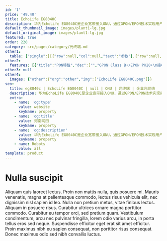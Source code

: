 ```yaml
---
id: '1'
price: '49.40'
title: EchoLife EG8040C
description: 华为EchoLife EG8040C是企业宽带接入ONU，通过GPON/EPON技术实现用户的超宽带接入，并提供防雷功能，全面保障业务。 支持4个GE以太网接口，通过高性能的转发能力有效保障数据和高清视频的业务体验，为客户提供理想的全光接入解决方案和面向未来的业务支撑能力。
default_thumbnail_image: images/plant1-lg.jpg
default_original_image: images/plant1-lg.jpg
featured: true
order: 228
category: src/pages/category/光终端.md
other1: 
  table: {"single":[[{"row":null,"col":null,"text":"参数"},{"row":null,"col":null,"text":"EG8040C"}],[{"row":null,"col":null,"text":"尺寸（高×宽×深）"},{"row":null,"col":null,"text":"30 mm × 160 mm × 110 mm（不含脚垫）"}],[{"row":null,"col":null,"text":"重量（不含适配器）"},{"row":null,"col":null,"text":"约438 g"}],[{"row":null,"col":null,"text":"工作环境温度"},{"row":null,"col":null,"text":"-10°C ~ +55°C"}],[{"row":null,"col":null,"text":"工作环境湿度"},{"row":null,"col":null,"text":"5% RH ～ 95% RH，非凝结"}],[{"row":null,"col":null,"text":"电源适配器额定输入范围"},{"row":null,"col":null,"text":"170 ～ 240 V AC，50/60 Hz"}],[{"row":null,"col":null,"text":"防雷规格"},{"row":null,"col":null,"text":"AC电源：共模6kV，差模4kV\nGE：共模4kV"}],[{"row":null,"col":null,"text":"整机供电"},{"row":null,"col":null,"text":"11 ～14V DC, 1 A"}],[{"row":null,"col":null,"text":"最大功耗"},{"row":null,"col":null,"text":"4.7 W"}],[{"row":null,"col":null,"text":"网络侧接口"},{"row":null,"col":null,"text":"GPON/EPON"}],[{"row":null,"col":null,"text":"用户侧接口"},{"row":null,"col":null,"text":"4GE"}],[{"row":null,"col":null,"text":"光纤接口"},{"row":null,"col":null,"text":"SC/UPC"}],[{"row":null,"col":null,"text":"指示灯"},{"row":null,"col":null,"text":"POWER/PON/LOS/LAN1/LAN2/LAN3/LAN4"}],[{"row":null,"col":null,"text":"GPON/EPON接口"},{"row":null,"col":null,"text":"• GPON：Class B+/EPON：PX20+\n• 接收灵敏度：-27dBm\n• 过载光功率：GPON：-8dBm/EPON：-3dBm\n• 波长：上行1310nm，下行1490nm\n• 支持带阻滤波器（WBF）\n• GEM Port和TCONT之间灵活的映射\n• 认证方式：SN/Password/LOID（GPON）MAC/Key/LOID（EPON）\n• 双向FEC（Forward Error Correction）\n• 支持SR、NSR的DBA\n• Type B（单归属&双归属）"}],[{"row":null,"col":null,"text":"以太口"},{"row":null,"col":null,"text":"• 基于以太口的VLAN Tag/Tag剥离\n• 1:1 VLAN/N:1 VLAN/VLAN透传\n• Q in Q VLAN\n• MAC地址限制\n• MAC地址学习\n• 以太端口本地交换/隔离\n• 二层IPv6透传"}]]}
other2:
  features: [{"title":"PON特性","dec":["","GPON Class B+/EPON PX20+\n接收灵敏度：-27dBm\n过载光功率：GPON: -8dBm/EPON: -3dBm\n支持带阻滤波器（WBF）\nType B（单归属&双归属）",""]},{"title":"以太接入能力","dec":["","1:1 VLAN/N:1 VLAN/VLAN透传\nQinQ VLAN\nMAC地址限制\n千兆口支持10Mbit/s、100Mbit/s、 1000Mbit/s自适应",""]},{"title":"防雷","dec":["","电源：共模4kV，差模4kV\nGE：共模2.5kV",""]}]
other3: null
other4:
  images: {"other":{"org":"other","img":["EchoLife EG8040C.png"]}}
seo:
  title: eg8040c | EchoLife EG8040C | null | ONU | 光终端 | 企业光网络
  description: 华为EchoLife EG8040C是企业宽带接入ONU，通过GPON/EPON技术实现用户的超宽带接入，并提供防雷功能，全面保障业务。 支持4个GE以太网接口，通过高性能的转发能力有效保障数据和高清视频的业务体验，为客户提供理想的全光接入解决方案和面向未来的业务支撑能力。
  extra:
    - name: 'og:type'
      value: website
      keyName: property
    - name: 'og:title'
      value: 河南网田
      keyName: property
    - name: 'og:description'
      value: 华为EchoLife EG8040C是企业宽带接入ONU，通过GPON/EPON技术实现用户的超宽带接入，并提供防雷功能，全面保障业务。 支持4个GE以太网接口，通过高性能的转发能力有效保障数据和高清视频的业务体验，为客户提供理想的全光接入解决方案和面向未来的业务支撑能力。
      keyName: property
    - name: Robots
      value: all
template: product
---
```


# Nulla suscipit

Aliquam quis laoreet lectus. Proin non mattis nulla, quis posuere mi. Mauris venenatis, magna at pellentesque commodo, lectus risus vehicula elit, nec dignissim nisl sapien id leo. Nulla non pretium metus, vitae finibus lectus. Aliquam in posuere risus. Curabitur ultrices ornare magna porttitor commodo. Curabitur eu tempor orci, sed pretium quam. Vestibulum condimentum, arcu nec pulvinar fringilla, lorem odio varius arcu, in porta tellus eros sed neque. Suspendisse efficitur eget erat sit amet efficitur. Proin maximus nibh eu sapien consequat, non porttitor risus consequat. Donec maximus odio sed nibh convallis luctus.